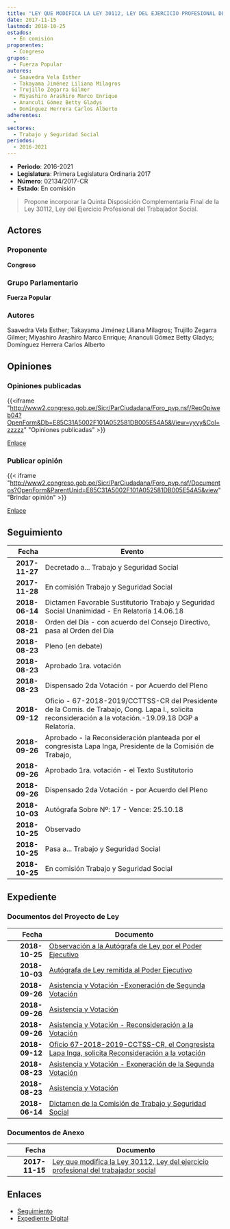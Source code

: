 ```yaml
---
title: "LEY QUE MODIFICA LA LEY 30112, LEY DEL EJERCICIO PROFESIONAL DEL TRABAJADOR SOCIAL"
date: 2017-11-15
lastmod: 2018-10-25
estados: 
  - En comisión
proponentes: 
  - Congreso
grupos: 
  - Fuerza Popular
autores: 
  - Saavedra Vela Esther
  - Takayama Jiménez Liliana Milagros
  - Trujillo Zegarra Gilmer
  - Miyashiro Arashiro Marco Enrique
  - Ananculi Gómez Betty Gladys
  - Domínguez Herrera Carlos Alberto
adherentes: 
  - 
sectores: 
  - Trabajo y Seguridad Social
periodos: 
  - 2016-2021
---
```


- **Periodo**: 2016-2021
- **Legislatura**: Primera Legislatura Ordinaria 2017
- **Número**: 02134/2017-CR
- **Estado**: En comisión

> Propone incorporar la Quinta Disposición Complementaria Final de la Ley 30112, Ley del Ejercicio Profesional del Trabajador Social.


## Actores

### Proponente

**Congreso**

### Grupo Parlamentario

**Fuerza Popular**

### Autores

Saavedra Vela Esther; Takayama Jiménez Liliana Milagros; Trujillo Zegarra Gilmer; Miyashiro Arashiro Marco Enrique; Ananculi Gómez Betty Gladys; Domínguez Herrera Carlos Alberto


## Opiniones

### Opiniones publicadas

{{<iframe "http://www2.congreso.gob.pe/Sicr/ParCiudadana/Foro_pvp.nsf/RepOpiweb04?OpenForm&Db=E85C31A5002F101A052581DB005E54A5&View=yyyy&Col=zzzzz" "Opiniones publicadas" >}}

[Enlace](http://www2.congreso.gob.pe/Sicr/ParCiudadana/Foro_pvp.nsf/RepOpiweb04?OpenForm&Db=E85C31A5002F101A052581DB005E54A5&View=yyyy&Col=zzzzz)
### Publicar opinión

{{< iframe "http://www2.congreso.gob.pe/Sicr/ParCiudadana/Foro_pvp.nsf/Documentos?OpenForm&ParentUnid=E85C31A5002F101A052581DB005E54A5&view" "Brindar opinión" >}}

[Enlace](http://www2.congreso.gob.pe/Sicr/ParCiudadana/Foro_pvp.nsf/Documentos?OpenForm&ParentUnid=E85C31A5002F101A052581DB005E54A5&view)

## Seguimiento

| Fecha | Evento |
|------:|--------|
| **2017-11-27** | Decretado a... Trabajo y Seguridad Social|
| **2017-11-28** | En comisión Trabajo y Seguridad Social|
| **2018-06-14** | Dictamen Favorable Sustitutorio Trabajo y Seguridad Social Unanimidad - En Relatoría 14.06.18|
| **2018-08-21** | Orden del Día - con acuerdo del Consejo Directivo, pasa al Orden del Día|
| **2018-08-23** | Pleno (en debate)|
| **2018-08-23** | Aprobado 1ra. votación|
| **2018-08-23** | Dispensado 2da Votación - por Acuerdo del Pleno|
| **2018-09-12** | Oficio - 67-2018-2019/CCTTSS-CR del Presidente de la Comis. de Trabajo, Cong. Lapa I., solicita reconsideración a la votación.-19.09.18 DGP a Relatoría.|
| **2018-09-26** | Aprobado - la Reconsideración planteada por el congresista Lapa Inga, Presidente de la Comisión de Trabajo,|
| **2018-09-26** | Aprobado 1ra. votación - el Texto Sustitutorio|
| **2018-09-26** | Dispensado 2da Votación - por Acuerdo del Pleno|
| **2018-10-03** | Autógrafa Sobre Nº: 17 - Vence: 25.10.18|
| **2018-10-25** | Observado|
| **2018-10-25** | Pasa a... Trabajo y Seguridad Social|
| **2018-10-25** | En comisión Trabajo y Seguridad Social|


## Expediente


### Documentos del Proyecto de Ley

| Fecha | Documento |
|------:|--------|
| **2018-10-25** | [Observación a la Autógrafa de Ley por el Poder Ejecutivo](http://www.leyes.congreso.gob.pe/Documentos/2016_2021/Observacion_a_la_Autografa/OBAU0213420181025.pdf) |
| **2018-10-03** | [Autógrafa de Ley remitida al Poder Ejecutivo](http://www.leyes.congreso.gob.pe/Documentos/2016_2021/Autografas/Ley_y_de_Resolucion_Legislativa/AU0213420181003.PDF) |
| **2018-09-26** | [Asistencia y Votación -Exoneración de Segunda Votación](http://www.leyes.congreso.gob.pe/Documentos/2016_2021/Asistencia_y_Votacion/Proyectos_de_Ley/Exoneracion_de_Segunda_Votacion/ESV0213420180926.pdf) |
| **2018-09-26** | [Asistencia y Votación](http://www.leyes.congreso.gob.pe/Documentos/2016_2021/Asistencia_y_Votacion/Proyectos_de_Ley/AV0213420180926.pdf) |
| **2018-09-26** | [Asistencia y Votación - Reconsideración a la Votación](http://www.leyes.congreso.gob.pe/Documentos/2016_2021/Asistencia_y_Votacion/Proyectos_de_Ley/Reconsideracion/AVR0213420180926..pdf) |
| **2018-09-12** | [Oficio 67-2018-2019-CCTSS-CR, el Congresista Lapa Inga, solicita Reconsideración a la votación](http://www.leyes.congreso.gob.pe/Documentos/2016_2021/Oficios/Comisiones_Ordinarias/OFICIO-67-2018-2019-CCTSS-CR.PDF) |
| **2018-08-23** | [Asistencia y Votación - Exoneración de la Segunda Votación](http://www.leyes.congreso.gob.pe/Documentos/2016_2021/Asistencia_y_Votacion/Proyectos_de_Ley/Exoneracion_de_Segunda_Votacion/ESV0213420180823.pdf) |
| **2018-08-23** | [Asistencia y Votación](http://www.leyes.congreso.gob.pe/Documentos/2016_2021/Asistencia_y_Votacion/Proyectos_de_Ley/AV0213420180823.pdf) |
| **2018-06-14** | [Dictamen de la Comisión de Trabajo y Seguridad Social](http://www.leyes.congreso.gob.pe/Documentos/2016_2021/Dictamenes/Proyectos_de_Ley/02134DC22MAY20180614.pdf) |

### Documentos de Anexo

| Fecha | Documento |
|------:|--------|
| **2017-11-15** | [Ley que modifica la Ley 30112, Ley del ejercicio profesional del trabajador social](http://www.leyes.congreso.gob.pe/Documentos/2016_2021/Proyectos_de_Ley_y_de_Resoluciones_Legislativas/PL0213420171115.pdf) |

## Enlaces 

- [Seguimiento](http://www2.congreso.gob.pe/Sicr/TraDocEstProc/CLProLey2016.nsf/f7fff46988ca05b1052578e100829cc7/ef6ed5f187c8be37052581db0053ebe2?OpenDocument)
- [Expediente Digital](http://www2.congreso.gob.pe/Sicr/TraDocEstProc/CLProLey2016.nsf/f7fff46988ca05b1052578e100829cc7/ef6ed5f187c8be37052581db0053ebe2?OpenDocument&Click=05257FB7005EB655.eb71d0cf91d8294e05256cdf006b5706/$Body/0.1C6C)
